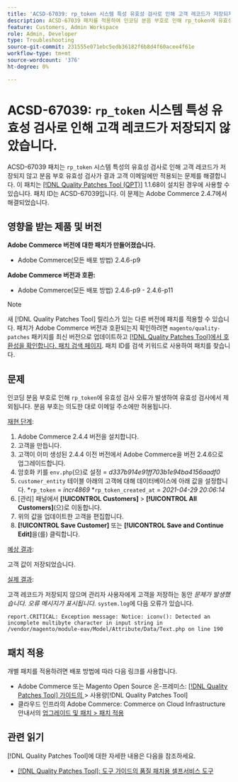 ```yaml
---
title: 'ACSD-67039: rp_token 시스템 특성 유효성 검사로 인해 고객 레코드가 저장되지 않았습니다.'
description: ACSD-67039 패치를 적용하여 인코딩 분음 부호로 인해 rp_token에 유효성 검사가 중단되는 Adobe Commerce 문제를 해결합니다.
feature: Customers, Admin Workspace
role: Admin, Developer
type: Troubleshooting
source-git-commit: 231555e071ebc5edb36182f6b8d4f60acee4f61e
workflow-type: tm+mt
source-wordcount: '376'
ht-degree: 0%

---
```


# ACSD-67039: `rp_token` 시스템 특성 유효성 검사로 인해 고객 레코드가 저장되지 않았습니다.

ACSD-67039 패치는 `rp_token` 시스템 특성의 유효성 검사로 인해 고객 레코드가 저장되지 않고 분음 부호 유효성 검사가 결과 고객 이메일에만 적용되는 문제를 해결합니다. 이 패치는 [[!DNL Quality Patches Tool (QPT)]](/help/tools/quality-patches-tool/quality-patches-tool-to-self-serve-quality-patches.md) 1.1.68이 설치된 경우에 사용할 수 있습니다. 패치 ID는 ACSD-67039입니다. 이 문제는 Adobe Commerce 2.4.7에서 해결되었습니다.

## 영향을 받는 제품 및 버전

**Adobe Commerce 버전에 대한 패치가 만들어졌습니다.**

* Adobe Commerce(모든 배포 방법) 2.4.6-p9

**Adobe Commerce 버전과 호환:**

* Adobe Commerce(모든 배포 방법) 2.4.6-p9 - 2.4.6-p11

>[!NOTE]
>
>새 [!DNL Quality Patches Tool] 릴리스가 있는 다른 버전에 패치를 적용할 수 있습니다. 패치가 Adobe Commerce 버전과 호환되는지 확인하려면 `magento/quality-patches` 패키지를 최신 버전으로 업데이트하고 [[!DNL Quality Patches Tool]에서 호환성을 확인합니다. 패치 검색 페이지](https://experienceleague.adobe.com/tools/commerce-quality-patches/index.html?lang=ko). 패치 ID를 검색 키워드로 사용하여 패치를 찾습니다.

## 문제

인코딩 분음 부호로 인해 `rp_token`에 유효성 검사 오류가 발생하여 유효성 검사에서 제외됩니다. 분음 부호는 의도한 대로 이메일 주소에만 허용됩니다.

<u>재현 단계</u>:

1. Adobe Commerce 2.4.4 버전을 설치합니다.
1. 고객을 만듭니다.
1. 고객이 이미 생성된 2.4.4 이전 버전에서 Adobe Commerce을 버전 2.4.6으로 업그레이드합니다.
1. 암호화 키를 `env.php`(으)로 설정 =
   *d337b914e91ff703b1e94ba4156aadf0*
1. `customer_entity` 테이블 아래의 고객에 대해 데이터베이스에 아래 값을 설정합니다.
*`rp_token` = *incr4869*
*`rp_token_created_at` = *2021-04-29 20:06:14*
1. [관리] 패널에서 **[!UICONTROL Customers]** > **[!UICONTROL All Customers]**(으)로 이동합니다.
1. 위의 값을 업데이트한 고객을 편집합니다.
1. **[!UICONTROL Save Customer]** 또는 **[!UICONTROL Save and Continue Edit]**&#x200B;을(를) 클릭합니다.

<u>예상 결과</u>:

고객 값이 저장되었습니다.

<u>실제 결과</u>:

고객 레코드가 저장되지 않으며 관리자 사용자에게 고객을 저장하는 동안 *문제가 발생했습니다. 오류 메시지가 표시됩니다.*
`system.log`에 다음 오류가 있습니다.

```
report.CRITICAL: Exception message: Notice: iconv(): Detected an incomplete multibyte character in input string in /vendor/magento/module-eav/Model/Attribute/Data/Text.php on line 190
```

## 패치 적용

개별 패치를 적용하려면 배포 방법에 따라 다음 링크를 사용합니다.

* Adobe Commerce 또는 Magento Open Source 온-프레미스: [[!DNL Quality Patches Tool]  가이드의 &#x200B;](/help/tools/quality-patches-tool/usage.md)> 사용량[!DNL Quality Patches Tool]
* 클라우드 인프라의 Adobe Commerce: Commerce on Cloud Infrastructure 안내서의 [업그레이드 및 패치 > 패치 적용](https://experienceleague.adobe.com/docs/commerce-cloud-service/user-guide/develop/upgrade/apply-patches.html?lang=ko)

## 관련 읽기

[!DNL Quality Patches Tool]에 대한 자세한 내용은 다음을 참조하세요.

* [[!DNL Quality Patches Tool]: 도구 가이드의 품질 패치용 셀프서비스 도구](/help/tools/quality-patches-tool/quality-patches-tool-to-self-serve-quality-patches.md)
